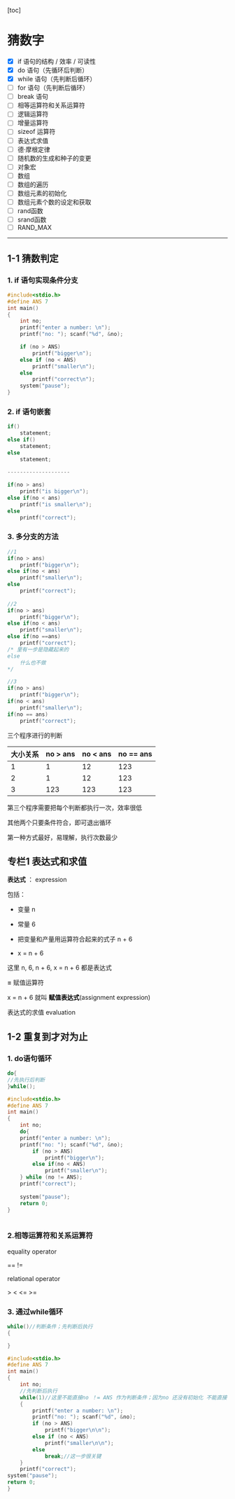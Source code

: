 [toc]

# 猜数字

- [x] if 语句的结构 / 效率 / 可读性
- [x] do 语句（先循环后判断）
- [x] while 语句（先判断后循环）
- [ ] for 语句（先判断后循环）
- [ ] break 语句
- [ ] 相等运算符和关系运算符
- [ ] 逻辑运算符
- [ ] 增量运算符
- [ ] sizeof 运算符
- [ ] 表达式求值
- [ ] 德·摩根定律
- [ ] 随机数的生成和种子的变更
- [ ] 对象宏
- [ ] 数组
- [ ] 数组的遍历
- [ ] 数组元素的初始化
- [ ] 数组元素个数的设定和获取
- [ ] rand函数
- [ ] srand函数
- [ ] RAND_MAX

----

## 1-1 猜数判定

### 1. if 语句实现条件分支

```c
#include<stdio.h>
#define ANS 7
int main()
{
	int no;
	printf("enter a number: \n");
	printf("no: "); scanf("%d", &no);

	if (no > ANS)
		printf("bigger\n");
	else if (no < ANS)
		printf("smaller\n");
	else
		printf("correct\n");
	system("pause");
}
```



### 2. if 语句嵌套

```c
if()
	statement;
else if()
	statement;
else
	statement;

--------------------
    
if(no > ans)
    printf("is bigger\n");
else if(no < ans)
    printf("is smaller\n");
else
    printf("correct");
```

### 3. 多分支的方法

```c
//1
if(no > ans)
	printf("bigger\n");
else if(no < ans)
	printf("smaller\n");
else
	printf("correct");
	
//2
if(no > ans)
	printf("bigger\n");
else if(no < ans)
	printf("smaller\n");
else if(no ==ans)
	printf("correct");
/* 里有一步是隐藏起来的
else
    什么也不做
*/ 

//3
if(no > ans)
	printf("bigger\n");
if(no < ans)
	printf("smaller\n");
if(no == ans)
	printf("correct");

```



三个程序进行的判断

| 大小关系 | no > ans | no < ans | no == ans |
| -------- | -------- | -------- | --------- |
| 1        | 1        | 12       | 123       |
| 2        | 1        | 12       | 123       |
| 3        | 123      | 123      | 123       |

第三个程序需要把每个判断都执行一次，效率很低

其他两个只要条件符合，即可退出循环

第一种方式最好，易理解，执行次数最少

## 专栏1 表达式和求值

**表达式** ： expression

包括：

- 变量  n

- 常量  6

- 把变量和产量用运算符合起来的式子  n + 6

- x = n + 6

  

这里 n, 6, n + 6, x = n + 6 都是表达式

**=** 赋值运算符

x = n + 6 就叫 <span style = "color:black">**赋值表达式**</span>(assignment expression)

表达式的求值 evaluation

## 1-2 重复到才对为止

### 1. do语句循环

```c
do{
//先执行后判断
}while();
```

```c
#include<stdio.h>
#define ANS 7
int main()
{
	int no;
	do{
	printf("enter a number: \n");
	printf("no: "); scanf("%d", &no);
		if (no > ANS)
			printf("bigger\n");
		else if(no < ANS)
			printf("smaller\n");
	} while (no != ANS);
	printf("correct");
	
	system("pause");
    return 0;
}
		
```

### 2.相等运算符和关系运算符

equality operator   

==    !=

relational operator 

\>   <    <=    >=

### 3. 通过while循环	

```c
while()//判断条件；先判断后执行
{

}
```



```c
#include<stdio.h>
#define ANS 7
int main()
{
	int no;
    //先判断后执行
	while(1)//这里不能直接no ！= ANS 作为判断条件；因为no 还没有初始化 不能直接使用
	{
		printf("enter a number: \n");
		printf("no: "); scanf("%d", &no);
		if (no > ANS)
			printf("bigger\n\n");
		else if (no < ANS)
			printf("smaller\n\n");
		else
			break;//这一步很关键
	} 
	printf("correct");
system("pause");
return 0;
}
```

	
	  